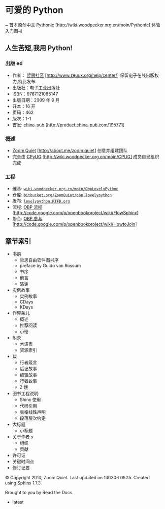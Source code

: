 # 可爱的 Python

~ 首本原创中文 [Pythonic](http://wiki.woodpecker.org.cn/moin/PythonIc) [http://wiki.woodpecker.org.cn/moin/PythonIc] 体验入门图书

## 人生苦短,我用 Python!

### 出版 ed

*   作者： [哲思社区](http://www.zeuux.org/help/center/) [http://www.zeuux.org/help/center/] 保留电子在线出版权力,特此发布.
*   出版社：电子工业出版社
*   ISBN：9787121085147
*   出版日期：2009 年 9 月
*   开本：16 开
*   页码：462
*   版次：1-1
*   首发: [china-pub](http://product.china-pub.com/195771) [http://product.china-pub.com/195771]

### 概述

*   [Zoom.Quiet](http://about.me/zoom.quiet) [http://about.me/zoom.quiet] 创意并组建团队
*   完全由 [CPyUG](http://wiki.woodpecker.org.cn/moin/CPUG) [http://wiki.woodpecker.org.cn/moin/CPUG] 成员自发组织完成

### 工程

*   维基: [`wiki.woodpecker.org.cn/moin/ObpLovelyPython`](http://wiki.woodpecker.org.cn/moin/ObpLovelyPython)
*   仓库: [`bitbucket.org/ZoomQuiet/obp.lovelypython`](https://bitbucket.org/ZoomQuiet/obp.lovelypython)
*   发布: [`lovelypython.RTFD.org`](http://lovelypython.RTFD.org)
*   流程: [OBP 流程](http://code.google.com/p/openbookproject/wiki/FlowSphinx) [http://code.google.com/p/openbookproject/wiki/FlowSphinx]
*   掺合: [OBP 参与](http://code.google.com/p/openbookproject/wiki/HowtoJoin) [http://code.google.com/p/openbookproject/wiki/HowtoJoin]

## 章节索引

*   书前
    *   哲思自由软件图书序
    *   preface by Guido van Rossum
    *   书序
    *   前言
    *   感谢
*   实例故事
    *   实例故事
    *   CDays
    *   KDays
*   作弊条儿
    *   概述
    *   推荐阅读
    *   小结
*   附录
    *   术语表
    *   资源索引
*   跋
    *   行者箴言
    *   后记故事
    *   编辑故事
    *   行者故事
    *   Z 跋
*   图书工程说明
    *   Shinx 使用
    *   代码引用
    *   表格线性声明
    *   段落层次约定
*   大标题
    *   小标题
*   关于作者 s
    *   组织
    *   贡献
*   许可证
*   关键时间点
*   修订记要

© Copyright 2010, Zoom.Quiet. Last updated on 130306 09:15. Created using [Sphinx](http://sphinx.pocoo.org/) 1.1.3.

Brought to you by Read the Docs

*   latest